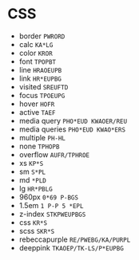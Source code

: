 # CSS

* border `PWRORD`
* calc `KA*LG`
* color `KROR`
* font `TPOPBT`
* line `HRAOEUPB`
* link `HR*EUPBG`
* visited `SREUFTD`
* focus `TPOEUPG`
* hover `HOFR`
* active `TAEF`
* media query `PHO*EUD KWAOER/REU`
* media queries `PHO*EUD KWAO*ERS`
* multiple `PH-HL`
* none `TPHOPB`
* overflow `AUFR/TPHROE`
* xs `KP*S`
* sm `S*PL`
* md `*PLD`
* lg `HR*PBLG`
* 960px `0*69 P-BGS`
* 1.5em `1 P-P 5 *EPL`
* z-index `STKPWEUPBGS`
* css `KR*S`
* scss `SKR*S`
* rebeccapurple `RE/PWEBG/KA/PURPL`
* deeppink `TKAOEP/TK-LS/P*EUPBG`
